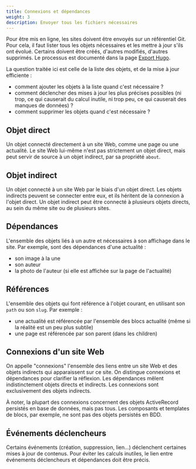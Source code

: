 ```yaml
---
title: Connexions et dépendances
weight: 3
description: Envoyer tous les fichiers nécessaires
---
```


Pour être mis en ligne, les sites doivent être envoyés sur un référentiel Git.
Pour cela, il faut lister tous les objets nécessaires et les mettre à jour s'ils ont évolué.
Certains doivent être créés, d'autres modifiés, d'autres supprimés.
Le processus est documenté dans la page [Export Hugo](/docs/admin/communication/sites-web/export/).

La question traitée ici est celle de la liste des objets, et de la mise à jour efficiente :
- comment ajouter les objets à la liste quand c'est nécessaire ?
- comment déclencher des mises à jour les plus précises possibles (ni trop, ce qui causerait du calcul inutile, ni trop peu, ce qui causerait des manques de données) ?
- comment supprimer les objets quand c'est nécessaire ?

## Objet direct
Un objet connecté directement à un site Web, comme une page ou une actualité.
Le site Web lui-même n'est pas strictement un objet direct, mais peut servir de source à un objet indirect, par sa propriété `about`.

## Objet indirect
Un objet connecté à un site Web par le biais d'un objet direct. 
Les objets indirects peuvent se connecter entre eux, et ils héritent de la connexion à l'objet direct.
Un objet indirect peut être connecté à plusieurs objets directs, au sein du même site ou de plusieurs sites.

## Dépendances
L'ensemble des objets liés à un autre et nécessaires à son affichage dans le site.
Par exemple, sont des dépendances d'une actualité :
- son image à la une
- son auteur
- la photo de l'auteur (si elle est affichée sur la page de l'actualité)

## Références
L'ensemble des objets qui font référence à l'objet courant, en utilisant son `path` ou son `slug`.
Par exemple :
- une actualité est référencée par l'ensemble des blocs actualité (même si la réalité est un peu plus subtile)
- une page est référencée par son parent (dans les children)

## Connexions d'un site Web
On appelle "connexions" l'ensemble des liens entre un site Web et des objets indirects qui apparaissent sur ce site.
On distingue connexions et dépendances pour clarifier la réflexion.
Les dépendances mêlent indistinctement objets directs et indirects.
Les connexions sont exclusivement des objets indirects.

À noter, la plupart des connexions concernent des objets ActiveRecord persistés en base de données, mais pas tous.
Les composants et templates de blocs, par exemple, ne sont pas des objets persistés en BDD.

## Événements déclencheurs
Certains événements (création, suppression, lien...) déclenchent certaines mises à jour de contenus.
Pour éviter les calculs inutiles, le lien entre événements déclencheurs et dépendances doit être précis.

